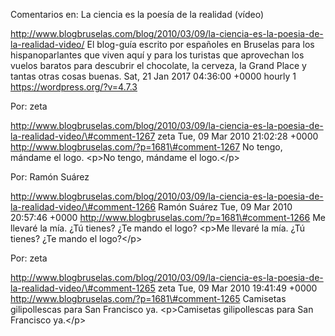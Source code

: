Comentarios en: La ciencia es la poesía de la realidad (vídeo)

http://www.blogbruselas.com/blog/2010/03/09/la-ciencia-es-la-poesia-de-la-realidad-video/
El blog-guía escrito por españoles en Bruselas para los hispanoparlantes
que viven aquí y para los turistas que aprovechan los vuelos baratos
para descubrir el chocolate, la cerveza, la Grand Place y tantas otras
cosas buenas. Sat, 21 Jan 2017 04:36:00 +0000 hourly 1
https://wordpress.org/?v=4.7.3

Por: zeta

http://www.blogbruselas.com/blog/2010/03/09/la-ciencia-es-la-poesia-de-la-realidad-video/\#comment-1267
zeta Tue, 09 Mar 2010 21:02:28 +0000
http://www.blogbruselas.com/?p=1681\#comment-1267 No tengo, mándame el
logo. \<p\>No tengo, mándame el logo.\</p\>

Por: Ramón Suárez

http://www.blogbruselas.com/blog/2010/03/09/la-ciencia-es-la-poesia-de-la-realidad-video/\#comment-1266
Ramón Suárez Tue, 09 Mar 2010 20:57:46 +0000
http://www.blogbruselas.com/?p=1681\#comment-1266 Me llevaré la mía. ¿Tú
tienes? ¿Te mando el logo? \<p\>Me llevaré la mía. ¿Tú tienes? ¿Te mando
el logo?\</p\>

Por: zeta

http://www.blogbruselas.com/blog/2010/03/09/la-ciencia-es-la-poesia-de-la-realidad-video/\#comment-1265
zeta Tue, 09 Mar 2010 19:41:49 +0000
http://www.blogbruselas.com/?p=1681\#comment-1265 Camisetas
gilipollescas para San Francisco ya. \<p\>Camisetas gilipollescas para
San Francisco ya.\</p\>
